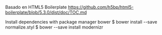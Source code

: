 Basado en HTML5 Boilerplate
https://github.com/h5bp/html5-boilerplate/blob/5.3.0/dist/doc/TOC.md

Install dependencies with package manager bower
$ bower install --save normalize.styl
$ bower --save install modernizr

